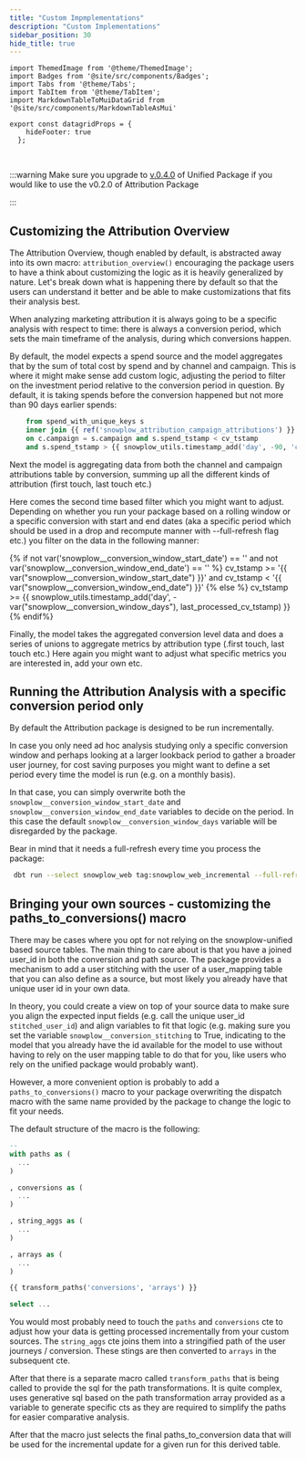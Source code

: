 ```yaml
---
title: "Custom Impmplementations"
description: "Custom Implementations"
sidebar_position: 30
hide_title: true
---
```


```mdx-code-block
import ThemedImage from '@theme/ThemedImage';
import Badges from '@site/src/components/Badges';
import Tabs from '@theme/Tabs';
import TabItem from '@theme/TabItem';
import MarkdownTableToMuiDataGrid from '@site/src/components/MarkdownTableAsMui'

export const datagridProps = {
    hideFooter: true
  };
```

<Badges badgeType="dbt-package Release" pkg="attribution"></Badges>&nbsp;
<Badges badgeType="Early Release"></Badges>&nbsp;
<Badges badgeType="SPAL"></Badges>

:::warning
Make sure you upgrade to [v.0.4.0](https://github.com/snowplow/dbt-snowplow-unified/releases/tag/0.4.0) of Unified Package if you would like to use the v0.2.0 of Attribution Package

:::


## Customizing the Attribution Overview

The Attribution Overview, though enabled by default, is abstracted away into its own macro: `attribution_overview()` encouraging the package users to have a think about customizing the logic as it is heavily generalized by nature. Let's break down what is happening there by default so that the users can understand it better and be able to make customizations that fits their analysis best.

When analyzing marketing attribution it is always going to be a specific analysis with respect to time: there is always a conversion period, which sets the main timeframe of the analysis, during which conversions happen.

By default, the model expects a spend source and the model aggregates that by the sum of total cost by spend and by channel and campaign. This is where it might make sense add custom logic, adjusting the period to filter on the investment period relative to the conversion period in question. By default, it is taking spends before the conversion happened but not more than 90 days earlier spends:

```sql
    from spend_with_unique_keys s
    inner join {{ ref('snowplow_attribution_campaign_attributions') }} c
    on c.campaign = s.campaign and s.spend_tstamp < cv_tstamp 
    and s.spend_tstamp > {{ snowplow_utils.timestamp_add('day', -90, 'cv_tstamp') }}
```

Next the model is aggregating data from both the channel and campaign attributions table by conversion, summing up all the different kinds of attribution (first touch, last touch etc.)

Here comes the second time based filter which you might want to adjust. Depending on whether you run your package based on a rolling window or a specific conversion with start and end dates (aka a specific period which should be used in a drop and recompute manner with --full-refresh flag etc.) you filter on the data in the following manner:

  {% if not var('snowplow__conversion_window_start_date') == '' and not var('snowplow__conversion_window_end_date') == '' %}
    cv_tstamp >= '{{ var("snowplow__conversion_window_start_date") }}' and cv_tstamp < '{{ var("snowplow__conversion_window_end_date") }}'
  {% else %}
    cv_tstamp >= {{ snowplow_utils.timestamp_add('day', -var("snowplow__conversion_window_days"), last_processed_cv_tstamp) }}
  {% endif%}
  
Finally, the model takes the aggregated conversion level data and does a series of unions to aggregate metrics by attribution type (.first touch, last touch etc.) Here again you might want to adjust what specific metrics you are interested in, add your own etc.

## Running the Attribution Analysis with a specific conversion period only
By default the Attribution package is designed to be run incrementally. 
 
In case you only need ad hoc analysis studying only a specific conversion window and perhaps looking at a larger lookback period to gather a broader user journey, for cost saving purposes you might want to define a set period every time the model is run (e.g. on a monthly basis). 
 
In that case, you can simply overwrite both the `snowplow__conversion_window_start_date` and `snowplow__conversion_window_end_date` variables to decide on the period. In this case the default `snowplow__conversion_window_days` variable will be disregarded by the package.
 
Bear in mind that it needs a full-refresh every time you process the package:
 
```bash
 dbt run --select snowplow_web tag:snowplow_web_incremental --full-refresh --vars 'snowplow__allow_refresh: true'
```

## Bringing your own sources - customizing the paths_to_conversions() macro

There may be cases where you opt for not relying on the snowplow-unified based source tables. The main thing to care about is that you have a joined user_id in both the conversion and path source. The package provides a mechanism to add a user stitching with the user of a user_mapping table that you can also define as a source, but most likely you already have that unique user id in your own data. 

In theory, you could create a view on top of your source data to make sure you align the expected input fields (e.g. call the unique user_id `stitched_user_id`) and align variables to fit that logic (e.g. making sure you set the variable `snowplow__conversion_stitching` to True, indicating to the model that you already have the id available for the model to use without having to rely on the user mapping table to do that for you, like users who rely on the unified package would probably want).

However, a more convenient option is probably to add a `paths_to_conversions()` macro to your package overwriting the dispatch macro with the same name provided by the package to change the logic to fit your needs.


The default structure of the macro is the following:

```sql
--
with paths as (
  ...
)

, conversions as (
  ...
)

, string_aggs as (
  ...
)

, arrays as (
  ...
)

{{ transform_paths('conversions', 'arrays') }}

select ...
```

You would most probably need to touch the `paths` and `conversions` cte to adjust how your data is getting processed incrementally from your custom sources. The `string_aggs` cte joins them into a stringified path of the user journeys / conversion. These stings are then converted to `arrays` in the subsequent cte. 

After that there is a separate macro called `transform_paths` that is being called to provide the sql for the path transformations. It is quite complex, uses generative sql based on the path transformation array provided as a variable to generate specific cts as they are required to simplify the paths for easier comparative analysis. 

After that the macro just selects the final paths_to_conversion data that will be used for the incremental update for a given run for this derived table.

